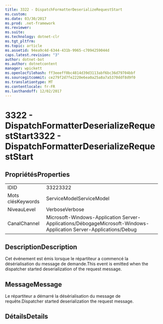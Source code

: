 ```yaml
---
title: 3322 - DispatchFormatterDeserializeRequestStart
ms.custom: 
ms.date: 03/30/2017
ms.prod: .net-framework
ms.reviewer: 
ms.suite: 
ms.technology: dotnet-clr
ms.tgt_pltfrm: 
ms.topic: article
ms.assetid: 94ea9c4d-6344-431b-9965-c7094259044d
caps.latest.revision: "3"
author: dotnet-bot
ms.author: dotnetcontent
manager: wpickett
ms.openlocfilehash: ff3eeeff0bc4814d39d3113abf6bc36d79704bbf
ms.sourcegitcommit: ce279f2d7fe2220e6ea0a25a8a7a5370ddf8d9f0
ms.translationtype: MT
ms.contentlocale: fr-FR
ms.lasthandoff: 12/02/2017
---
```

# <a name="3322---dispatchformatterdeserializerequeststart"></a><span data-ttu-id="a6f77-102">3322 - DispatchFormatterDeserializeRequestStart</span><span class="sxs-lookup"><span data-stu-id="a6f77-102">3322 - DispatchFormatterDeserializeRequestStart</span></span>
## <a name="properties"></a><span data-ttu-id="a6f77-103">Propriétés</span><span class="sxs-lookup"><span data-stu-id="a6f77-103">Properties</span></span>  
  
|||  
|-|-|  
|<span data-ttu-id="a6f77-104">ID</span><span class="sxs-lookup"><span data-stu-id="a6f77-104">ID</span></span>|<span data-ttu-id="a6f77-105">3322</span><span class="sxs-lookup"><span data-stu-id="a6f77-105">3322</span></span>|  
|<span data-ttu-id="a6f77-106">Mots clés</span><span class="sxs-lookup"><span data-stu-id="a6f77-106">Keywords</span></span>|<span data-ttu-id="a6f77-107">ServiceModel</span><span class="sxs-lookup"><span data-stu-id="a6f77-107">ServiceModel</span></span>|  
|<span data-ttu-id="a6f77-108">Niveau</span><span class="sxs-lookup"><span data-stu-id="a6f77-108">Level</span></span>|<span data-ttu-id="a6f77-109">Verbose</span><span class="sxs-lookup"><span data-stu-id="a6f77-109">Verbose</span></span>|  
|<span data-ttu-id="a6f77-110">Canal</span><span class="sxs-lookup"><span data-stu-id="a6f77-110">Channel</span></span>|<span data-ttu-id="a6f77-111">Microsoft-Windows-Application Server-Applications/Débogage</span><span class="sxs-lookup"><span data-stu-id="a6f77-111">Microsoft-Windows-Application Server-Applications/Debug</span></span>|  
  
## <a name="description"></a><span data-ttu-id="a6f77-112">Description</span><span class="sxs-lookup"><span data-stu-id="a6f77-112">Description</span></span>  
 <span data-ttu-id="a6f77-113">Cet événement est émis lorsque le répartiteur a commencé la désérialisation du message de demande.</span><span class="sxs-lookup"><span data-stu-id="a6f77-113">This event is emitted when the dispatcher started deserialization of the request message.</span></span>  
  
## <a name="message"></a><span data-ttu-id="a6f77-114">Message</span><span class="sxs-lookup"><span data-stu-id="a6f77-114">Message</span></span>  
 <span data-ttu-id="a6f77-115">Le répartiteur a démarré la désérialisation du message de requête.</span><span class="sxs-lookup"><span data-stu-id="a6f77-115">Dispatcher started deserialization the request message.</span></span>  
  
## <a name="details"></a><span data-ttu-id="a6f77-116">Détails</span><span class="sxs-lookup"><span data-stu-id="a6f77-116">Details</span></span>
